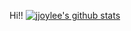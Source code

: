 Hi!!
[![jjoylee's github stats](https://github-readme-stats.vercel.app/api?username=jjoylee)](https://github.com/anuraghazra/github-readme-stats)

